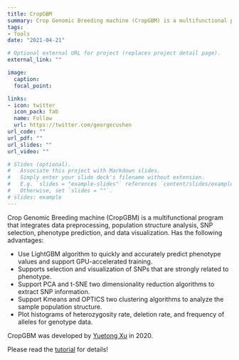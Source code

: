 ```yaml
---
title: CropGBM
summary: Crop Genomic Breeding machine (CropGBM) is a multifunctional program that integrates data preprocessing, population structure analysis, SNP selection, phenotype prediction, and data visualization
tags:
- Tools
date: "2021-04-21"

# Optional external URL for project (replaces project detail page).
external_link: ""

image:
  caption:
  focal_point:

links:
- icon: twitter
  icon_pack: fab
  name: Follow
  url: https://twitter.com/georgecushen
url_code: ""
url_pdf: ""
url_slides: ""
url_video: ""

# Slides (optional).
#   Associate this project with Markdown slides.
#   Simply enter your slide deck's filename without extension.
#   E.g. `slides = "example-slides"` references `content/slides/example-slides.md`.
#   Otherwise, set `slides = ""`.
# slides: example
---
```


Crop Genomic Breeding machine (CropGBM) is a multifunctional program that integrates data preprocessing, population structure analysis, SNP selection, phenotype prediction, and data visualization. Has the following advantages:

- Use LightGBM algorithm to quickly and accurately predict phenotype values and support GPU-accelerated training.
- Supports selection and visualization of SNPs that are strongly related to phenotype.
- Support PCA and t-SNE two dimensionality reduction algorithms to extract SNP information.
- Support Kmeans and OPTICS two clustering algorithms to analyze the sample population structure.
- Plot histograms of heterozygosity rate, deletion rate, and frequency of alleles for genotype data.

CropGBM was developed by [Yuetong Xu](/authors/yuetong-xu/) in 2020.

Please read the [tutorial](https://ibreeding.github.io/) for details!
